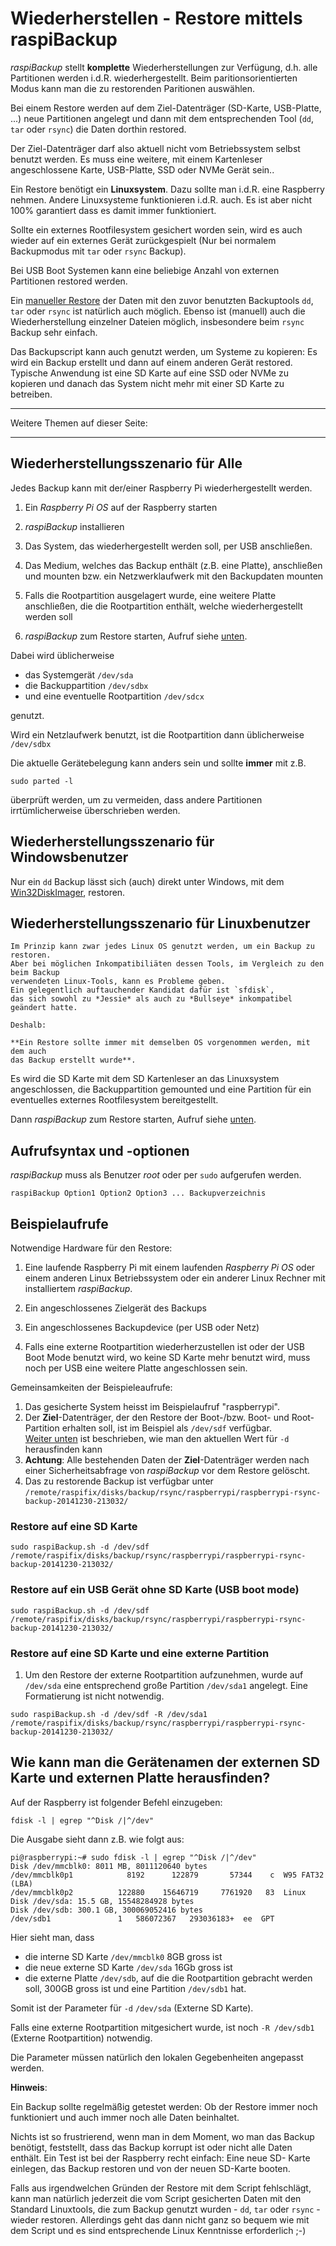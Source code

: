 # Wiederherstellen - Restore mittels raspiBackup

*raspiBackup* stellt **komplette** Wiederherstellungen zur Verfügung, d.h. alle Partitionen werden i.d.R. wiederhergestellt.
Beim paritionsorientierten Modus kann man die zu restorenden Paritionen auswählen.

Bei einem Restore werden auf dem Ziel-Datenträger (SD-Karte, USB-Platte, ...)
neue Partitionen angelegt und dann mit dem entsprechenden Tool (`dd`, `tar` oder `rsync`)
die Daten dorthin restored.

Der Ziel-Datenträger darf also aktuell nicht vom Betriebssystem selbst benutzt werden.
Es muss eine weitere, mit einem Kartenleser angeschlossene Karte, USB-Platte, SSD oder NVMe Gerät sein..

Ein Restore benötigt ein **Linuxsystem**. Dazu sollte man i.d.R. eine Raspberry nehmen. Andere Linuxsysteme
funktionieren i.d.R. auch. Es ist aber nicht 100% garantiert dass es damit immer funktioniert.

Sollte ein externes Rootfilesystem gesichert worden sein, wird es auch wieder
auf ein externes Gerät zurückgespielt
(Nur bei normalem Backupmodus mit `tar` oder `rsync` Backup).

Bei USB Boot Systemen kann eine beliebige Anzahl von externen Partitionen restored
werden.

Ein [manueller Restore](manual-restore.md)  der Daten mit den zuvor benutzten Backuptools `dd`, `tar` oder `rsync`
ist natürlich auch möglich. Ebenso ist (manuell) auch die Wiederherstellung einzelner Dateien
möglich, insbesondere beim `rsync` Backup sehr einfach.

Das Backupscript kann auch genutzt werden, um Systeme zu kopieren: Es wird ein Backup erstellt und dann auf einem anderen Gerät restored.
Typische Anwendung ist eine SD Karte auf eine SSD oder NVMe zu kopieren und danach das System nicht mehr mit einer SD Karte zu betreiben.

------------------

Weitere Themen auf dieser Seite:

<!-- toc -->

------------------

## Wiederherstellungsszenario für Alle

Jedes Backup kann mit der/einer Raspberry Pi wiederhergestellt werden.

1. Ein *Raspberry Pi OS* auf der Raspberry starten

1. *raspiBackup* installieren

1. Das System, das wiederhergestellt werden soll, per USB anschließen.

1. Das Medium, welches das Backup enthält (z.B. eine Platte), anschließen
   und mounten bzw. ein Netzwerklaufwerk mit den Backupdaten mounten

1. Falls die Rootpartition ausgelagert wurde, eine weitere Platte anschließen,
   die die Rootpartition enthält, welche wiederhergestellt werden soll

1. *raspiBackup* zum Restore starten, Aufruf siehe [unten](#devicenames).


Dabei wird üblicherweise

  - das Systemgerät `/dev/sda`
  - die Backuppartition `/dev/sdbx`
  - und eine eventuelle Rootpartition `/dev/sdcx`

genutzt.  

Wird ein Netzlaufwerk benutzt, ist die Rootpartition dann üblicherweise `/dev/sdbx`

Die aktuelle Gerätebelegung kann anders sein und sollte **immer** mit z.B.

    sudo parted -l

überprüft werden, um zu vermeiden, dass andere Partitionen irrtümlicherweise überschrieben werden.


## Wiederherstellungsszenario für Windowsbenutzer

Nur ein `dd` Backup lässt sich (auch) direkt unter Windows,
mit dem [Win32DiskImager](http://sourceforge.net/projects/win32diskimager/), restoren.


## Wiederherstellungsszenario für Linuxbenutzer

``` admonish note title="Hinweis"
Im Prinzip kann zwar jedes Linux OS genutzt werden, um ein Backup zu restoren.
Aber bei möglichen Inkompatibiliäten dessen Tools, im Vergleich zu den beim Backup
verwendeten Linux-Tools, kann es Probleme geben.
Ein gelegentlich auftauchender Kandidat dafür ist `sfdisk`,
das sich sowohl zu *Jessie* als auch zu *Bullseye* inkompatibel geändert hatte.

Deshalb:

**Ein Restore sollte immer mit demselben OS vorgenommen werden, mit dem auch
das Backup erstellt wurde**.
```

Es wird die SD Karte mit dem SD Kartenleser an das Linuxsystem angeschlossen,
die Backuppartition gemounted und eine Partition für ein eventuelles externes
Rootfilesystem bereitgestellt.

Dann *raspiBackup* zum Restore starten, Aufruf siehe [unten](#devicenames).

## Aufrufsyntax und -optionen

*raspiBackup* muss als Benutzer *root* oder per `sudo` aufgerufen werden.

    raspiBackup Option1 Option2 Option3 ... Backupverzeichnis


## Beispielaufrufe

Notwendige Hardware für den Restore:

1. Eine laufende Raspberry Pi mit einem laufenden *Raspberry Pi OS* oder einem anderen
   Linux Betriebssystem oder ein anderer Linux Rechner mit installiertem *raspiBackup*.

1. Ein angeschlossenes Zielgerät des Backups

1. Ein angeschlossenes Backupdevice (per USB oder Netz)

1. Falls eine externe Rootpartition wiederherzustellen ist oder der USB Boot
   Mode benutzt wird, wo keine SD Karte mehr benutzt wird, muss noch per USB eine
   weitere Platte angeschlossen sein.

Gemeinsamkeiten der Beispieleaufrufe:

1. Das gesicherte System heisst im Beispielaufruf "raspberrypi".
1. Der **Ziel**-Datenträger, der den Restore der Boot-/bzw.
   Boot- und Root-Partition erhalten soll, ist im Beispiel als `/dev/sdf` verfügbar.  
   [Weiter unten](#devicenames) ist beschrieben, wie man den aktuellen Wert für `-d` herausfinden kann
1. **Achtung**: Alle bestehenden Daten der **Ziel**-Datenträger werden nach einer Sicherheitsabfrage
   von *raspiBackup* vor dem Restore gelöscht.
1. Das zu restorende Backup ist verfügbar unter
   `/remote/raspifix/disks/backup/rsync/raspberrypi/raspberrypi-rsync-backup-20141230-213032/`


### Restore auf eine SD Karte

```
sudo raspiBackup.sh -d /dev/sdf /remote/raspifix/disks/backup/rsync/raspberrypi/raspberrypi-rsync-backup-20141230-213032/
```

### Restore auf ein USB Gerät ohne SD Karte (USB boot mode)

```
sudo raspiBackup.sh -d /dev/sdf /remote/raspifix/disks/backup/rsync/raspberrypi/raspberrypi-rsync-backup-20141230-213032/
```

### Restore auf eine SD Karte und eine externe Partition

1. Um den Restore der externe Rootpartition aufzunehmen, wurde auf `/dev/sda`
   eine entsprechend große Partition `/dev/sda1` angelegt. Eine Formatierung ist nicht notwendig.

```
sudo raspiBackup.sh -d /dev/sdf -R /dev/sda1 /remote/raspifix/disks/backup/rsync/raspberrypi/raspberrypi-rsync-backup-20141230-213032/
```

<a name="devicenames"></a>
## Wie kann man die Gerätenamen der externen SD Karte und externen Platte herausfinden?

Auf der Raspberry ist folgender Befehl einzugeben:

```
fdisk -l | egrep "^Disk /|^/dev"
```

Die Ausgabe sieht dann z.B. wie folgt aus:

```
pi@raspberrypi:~# sudo fdisk -l | egrep "^Disk /|^/dev"
Disk /dev/mmcblk0: 8011 MB, 8011120640 bytes
/dev/mmcblk0p1            8192      122879       57344    c  W95 FAT32 (LBA)
/dev/mmcblk0p2          122880    15646719     7761920   83  Linux
Disk /dev/sda: 15.5 GB, 15548284928 bytes
Disk /dev/sdb: 300.1 GB, 300069052416 bytes
/dev/sdb1               1   586072367   293036183+  ee  GPT
```

Hier sieht man, dass

  - die interne SD Karte `/dev/mmcblk0` 8GB gross ist
  - die neue externe SD Karte `/dev/sda` 16Gb gross ist
  - die externe Platte `/dev/sdb`, auf die die Rootpartition gebracht werden soll,
    300GB gross ist und eine Partition `/dev/sdb1` hat.

Somit ist der Parameter für  `-d` `/dev/sda` (Externe SD Karte).

Falls eine externe Rootpartition mitgesichert wurde, ist noch `-R /dev/sdb1` (Externe
Rootpartition) notwendig.

Die Parameter müssen natürlich den lokalen Gegebenheiten angepasst werden.


**Hinweis**:

Ein Backup sollte regelmäßig getestet werden: Ob der Restore immer noch
funktioniert und auch immer noch alle Daten beinhaltet.

Nichts ist so frustrierend, wenn man in dem Moment, wo man das Backup benötigt,
feststellt, dass das Backup korrupt ist oder nicht alle Daten enthält.
Ein Test ist bei der Raspberry recht einfach: Eine neue SD- Karte einlegen, das Backup restoren und
von der neuen SD-Karte booten.

Falls aus irgendwelchen Gründen der Restore mit dem Script fehlschlägt, kann man
natürlich jederzeit die vom Script gesicherten Daten mit den Standard
Linuxtools, die zum Backup genutzt wurden - `dd`, `tar` oder `rsync` - wieder
restoren. Allerdings geht das dann nicht ganz so bequem wie mit dem Script und es sind entsprechende Linux Kenntnisse erforderlich ;-)

[.status]: rft
[.source]: https://linux-tips-and-tricks.de/de/raspibackup#restore
[.source]: https://linux-tips-and-tricks.de/de/wiederherstellen

